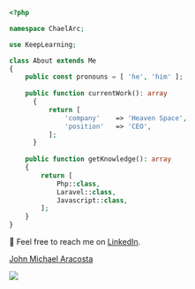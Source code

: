 ```php
<?php

namespace ChaelArc;

use KeepLearning;

class About extends Me
{
    public const pronouns = [ 'he', 'him' ];
    
    public function currentWork(): array
      {
          return [
              'company'    => 'Heaven Space',
              'position'   => 'CEO',
          ];
      }
    
    public function getKnowledge(): array
    {
        return [
            Php::class,
            Laravel::class,
            Javascript::class,
        ];
    }
}
```
📨 Feel free to reach me on [LinkedIn](www.linkedin.com/in/chaelaracosta).

<div class="badge-base LI-profile-badge" data-locale="en_US" data-size="medium" data-theme="dark" data-type="VERTICAL" data-vanity="chaelaracosta" data-version="v1"><a class="badge-base__link LI-simple-link" href="https://ph.linkedin.com/in/chaelaracosta?trk=profile-badge">John Michael Aracosta</a></div>
              

![](https://komarev.com/ghpvc/?username=csnntrt&style=for-the-badge)
